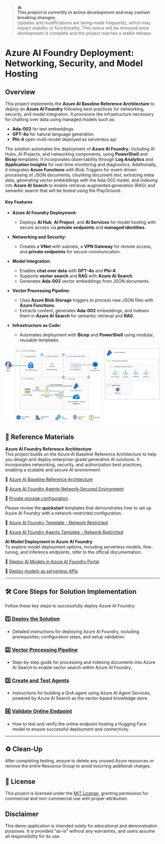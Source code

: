 > ⚠️  
> **This project is currently in active development and may contain breaking changes.**  
> Updates and modifications are being made frequently, which may impact stability or functionality. This notice will be removed once development is complete and the project reaches a stable release.  

# Azure AI Foundry Deployment: Networking, Security, and Model Hosting  

## Overview  

This project implements the **Azure AI Baseline Reference Architecture** to deploy an **Azure AI Foundry** following best practices for networking, security, and model integration. It provisions the infrastructure necessary for chatting over data using managed models such as:  
- **Ada-002** for text embeddings  
- **GPT-4o** for natural language generation  
- **Phi-4** open mulit-model deployed as serverless api  


The solution automates the deployment of **Azure AI Foundry**, including AI Hubs, AI Projects, and networking components, using **PowerShell** and **Bicep** templates. It incorporates observability through **Log Analytics**  and **Application Insights** for real-time monitoring and diagnostics. Additionally, it integrates **Azure Functions** with Blob Triggers for event-driven processing of JSON documents, chunking document text, extracing meta data, generating vector embeddings with the Ada-002 model, and indexing  into **Azure AI Search** to enable retrieval-augmented generation (RAG) and semantic search that will be tested using the PlayGround.

#### Key Features  

- **Azure AI Foundry Deployment:**  
  - Deploys **AI Hub**, **AI Project**, and **AI Services** for model hosting with secure access via **private endpoints** and **managed identities**.  

- **Networking and Security:**  
  - Creates a **VNet** with subnets, a **VPN Gateway** for remote access, and **private endpoints** for secure communication.  

- **Model Integration:**  
  - Enables **chat over data** with **GPT-4o** and **Phi-4**.  
  - Supports **vector search** and **RAG** with **Azure AI Search**.  
  - Generates **Ada-002** vector embeddings from JSON documents.  

- **Vector Processing Pipeline:**  
  - Uses **Azure Blob Storage** triggers to process new JSON files with **Azure Functions**.  
  - Extracts content, generates **Ada-002** embeddings, and indexes them in **Azure AI Search** for semantic retrieval and **RAG**.  

- **Infrastructure as Code:**  
  - Automates deployment with **Bicep** and **PowerShell** using modular, reusable templates.

![design](./media/design3.png)

## 🔗 Reference Materials


 **Azure AI Foundry Reference Architecture**  
This project builds on the Azure AI Baseline Reference Architecture to help you design and deploy enterprise-grade generative AI solutions. It incorporates networking, security, and authorization best practices, enabling a scalable and secure AI environment.  

🔗 [Azure AI Baseline Reference Architecture](https://learn.microsoft.com/en-us/azure/architecture/ai-ml/architecture/baseline-openai-e2e-chat)  

🔗 [Azure AI Foundry Agents Network-Secured Environment](https://learn.microsoft.com/en-us/azure/ai-foundry/agents/how-to/virtual-networks)  

🔗 [Private storage configuration](https://learn.microsoft.com/en-us/azure/ai-foundry/how-to/configure-private-link?tabs=azure-portal&pivots=hub-project#private-storage-configuration)  

Please review the **quickstart** templates that demonstrates how to set up Azure AI Foundry with a network-restricted configuration.

🔗 [Azure AI Foundry Template - Network Restricted ](https://github.com/Azure/azure-quickstart-templates/tree/master/quickstarts/microsoft.machinelearningservices/aifoundry-network-restricted)  

🔗 [Azure AI Foundry Agents Template - Network Restricted ](https://github.com/Azure/azure-quickstart-templates/tree/master/quickstarts/microsoft.azure-ai-agent-service/network-secured-agent)  


**AI Model Deployment in Azure AI Foundry**  
To explore model deployment options, including serverless models, fine-tuning, and inference endpoints, refer to the official documentation.  

🔗 [Deploy AI Models in Azure AI Foundry Portal](https://learn.microsoft.com/en-us/azure/ai-foundry/concepts/deployments-overview)  

🔗 [Deploy models as serverless APIs](https://learn.microsoft.com/en-us/azure/ai-foundry/how-to/deploy-models-serverless)  



---

## 🛠️ **Core Steps for Solution Implementation**

Follow these key steps to successfully deploy Azure AI Foundry:

### 1️⃣ [**Deploy the Solution**](docs/deployment.md)
- Detailed instructions for deploying Azure AI Foundry, including prerequisites, configuration steps, and setup validation.   

### 2️⃣ [**Vector Processing Pipeline**](docs/vector-processing.md)
- Step-by-step guide for processing and indexing documents into Azure AI Search to enable vector search within Azure AI Foundry. 

### 3️⃣ [**Create and Test Agents**](docs/agents.md)
- Instructions for building a QnA agent using Azure AI Agent Services, powered by Azure AI Search as the vector-based knowledge store.

### 4️⃣ [**Validate Online Endpoint**](docs/online-endpoints.md)  
- How to test and verify the online endpoint hosting a Hugging Face model to ensure successful deployment and connectivity. 

---

## ♻️ Clean-Up

After completing testing, ensure to delete any unused Azure resources or remove the entire Resource Group to avoid incurring additional charges.


## 📜 License
This project is licensed under the [MIT License](LICENSE.md), granting permission for commercial and non-commercial use with proper attribution.


## Disclaimer
This demo application is intended solely for educational and demonstration purposes. It is provided "as-is" without any warranties, and users assume all responsibility for its use.
